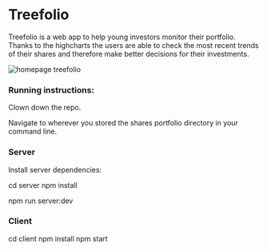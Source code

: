 # Treefolio
Treefolio is a web app to help young investors monitor their portfolio. Thanks to the highcharts the users are able to check the most recent trends of their shares and therefore make better decisions for their investments. 


![homepage treefolio](https://user-images.githubusercontent.com/81560858/132212875-1cab023f-71ed-49c5-8d0d-b61b2ddf5820.png)

### Running instructions:

Clown down the repo.

Navigate to wherever you stored the shares portfolio directory in your command line.

### Server
Install server dependencies:

cd server
npm install

npm run server:dev

### Client

cd client
npm install 
npm start



